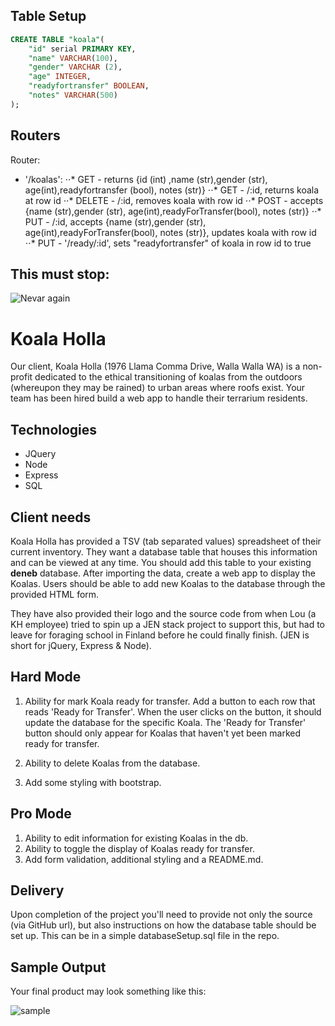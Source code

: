 
Table Setup
--------
```SQL
CREATE TABLE "koala"(
	"id" serial PRIMARY KEY,
	"name" VARCHAR(100),
	"gender" VARCHAR (2),
	"age" INTEGER,
	"readyfortransfer" BOOLEAN,
	"notes" VARCHAR(500)
);
```


Routers
------
Router:
* '/koalas':
⋅⋅* GET - returns {id (int) ,name (str),gender (str), age(int),readyfortransfer (bool), notes (str)}
⋅⋅* GET - /:id, returns koala at row id
⋅⋅* DELETE - /:id, removes koala with row id
⋅⋅* POST - accepts {name (str),gender (str), age(int),readyForTransfer(bool), notes (str)}
⋅⋅* PUT - /:id, accepts {name (str),gender (str), age(int),readyForTransfer(bool), notes (str)}, updates koala with row id
⋅⋅* PUT - '/ready/:id', sets "readyfortransfer" of koala in row id to true 






This must stop:
---------------
![Nevar again](https://i.makeagif.com/media/8-22-2014/GO_DT4.gif)


Koala Holla
===========

Our client, Koala Holla (1976 Llama Comma Drive, Walla Walla WA) is a non-profit dedicated to the ethical transitioning of koalas from the outdoors (whereupon they may be rained) to urban areas where roofs exist. Your team has been hired build a web app to handle their terrarium residents.

Technologies
------------
* JQuery
* Node
* Express
* SQL

Client needs
------------
Koala Holla has provided a TSV (tab separated values) spreadsheet of their current inventory. They want a database table that houses this information and can be viewed at any time. You should add this table to your existing **deneb** database. After importing the data, create a web app to display the Koalas. Users should be able to add new Koalas to the database through the provided HTML form.

They have also provided their logo and the source code from when Lou (a KH employee) tried to spin up a JEN stack project to support this, but had to leave for foraging school in Finland before he could finally finish. (JEN is short for jQuery, Express & Node).

Hard Mode
---
1. Ability for mark Koala ready for transfer. Add a button to each row that reads 'Ready for Transfer'. When the user clicks on the button, it should update the database for the specific Koala. The 'Ready for Transfer' button should only appear for Koalas that haven't yet been marked ready for transfer.

2. Ability to delete Koalas from the database.

3. Add some styling with bootstrap.

Pro Mode
---
1. Ability to edit information for existing Koalas in the db.
2. Ability to toggle the display of Koalas ready for transfer.
3. Add form validation, additional styling and a README.md.

Delivery
--------
Upon completion of the project you'll need to provide not only the source (via GitHub url), but also instructions on how the database table should be set up. This can be in a simple databaseSetup.sql file in the repo.

Sample Output
--------
Your final product may look something like this:

![sample](sample.png)

